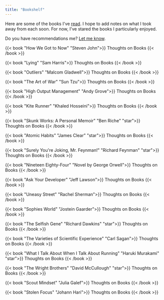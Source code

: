 ```yaml
---
title: "Bookshelf"
---
```


Here are some of the books I've [read](/posts/reading-audiobooks). I hope to add notes on what I took away from each soon. For now, I've stared the books I particularly enjoyed. 

Do you have recommendations me? [Let me know](mailto:kmax12@gmail.com).

<p> </p>

{{< book "How We Got to Now" "Steven John">}}
Thoughts on Books
{{< /book >}}

{{< book "Lying" "Sam Harris">}}
Thoughts on Books
{{< /book >}}

{{< book "Outliers" "Malcom Gladwell">}}
Thoughts on Books
{{< /book >}}

{{< book "The Art of War" "Sun Tzu">}}
Thoughts on Books
{{< /book >}}

{{< book "High Output Management" "Andy Grove">}}
Thoughts on Books
{{< /book >}}

{{< book "Kite Runner" "Khaled Hosseini">}}
Thoughts on Books
{{< /book >}}

{{< book "Skunk Works: A Personal Memoir" "Ben Riche" "star">}}
Thoughts on Books
{{< /book >}}

{{< book "Atomic Habits" "James Clear" "star">}}
Thoughts on Books
{{< /book >}}

{{< book "Surely You're Joking, Mr. Feynman!" "Richard Feynman" "star">}}
Thoughts on Books
{{< /book >}}

{{< book "Nineteen Eighty-Four" "Novel by George Orwell">}}
Thoughts on Books
{{< /book >}}

{{< book "Ask Your Developer" "Jeff Lawson">}}
Thoughts on Books
{{< /book >}}

{{< book "Uneasy Street" "Rachel Sherman">}}
Thoughts on Books
{{< /book >}}

{{< book "Sophies World" "Jostein Gaarder">}}
Thoughts on Books
{{< /book >}}


{{< book "The Selfish Gene" "Richard Dawkins" "star">}}
Thoughts on Books
{{< /book >}}

{{< book "The Varieties of Scientific Experience" "Carl Sagan">}}
Thoughts on Books
{{< /book >}}

{{< book "What I Talk About When I Talk About Running" "Haruki Murakami" "star">}}
Thoughts on Books
{{< /book >}}

{{< book "The Wright Brothers" "David McCullough" "star">}}
Thoughts on Books
{{< /book >}}

{{< book "Scout Mindset" "Julia Galef">}}
Thoughts on Books
{{< /book >}}

{{< book "Stolen Focus" "Johann Hari">}}
Thoughts on Books
{{< /book >}}


<!-- {{< book "" "">}}
Thoughts on Books
{{< /book >}} -->

